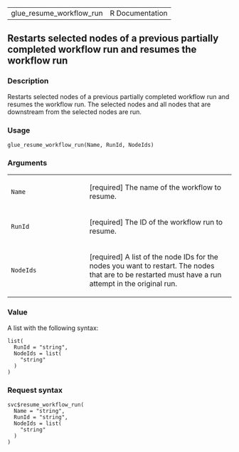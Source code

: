 <table style="width: 100%;">
<tbody>
<tr class="odd">
<td>glue_resume_workflow_run</td>
<td style="text-align: right;">R Documentation</td>
</tr>
</tbody>
</table>

## Restarts selected nodes of a previous partially completed workflow run and resumes the workflow run

### Description

Restarts selected nodes of a previous partially completed workflow run
and resumes the workflow run. The selected nodes and all nodes that are
downstream from the selected nodes are run.

### Usage

    glue_resume_workflow_run(Name, RunId, NodeIds)

### Arguments

<table>
<colgroup>
<col style="width: 35%" />
<col style="width: 65%" />
</colgroup>
<tbody>
<tr class="odd">
<td><code id="glue_resume_workflow_run_:_Name">Name</code></td>
<td><p>[required] The name of the workflow to resume.</p></td>
</tr>
<tr class="even">
<td><code id="glue_resume_workflow_run_:_RunId">RunId</code></td>
<td><p>[required] The ID of the workflow run to resume.</p></td>
</tr>
<tr class="odd">
<td><code id="glue_resume_workflow_run_:_NodeIds">NodeIds</code></td>
<td><p>[required] A list of the node IDs for the nodes you want to
restart. The nodes that are to be restarted must have a run attempt in
the original run.</p></td>
</tr>
</tbody>
</table>

### Value

A list with the following syntax:

    list(
      RunId = "string",
      NodeIds = list(
        "string"
      )
    )

### Request syntax

    svc$resume_workflow_run(
      Name = "string",
      RunId = "string",
      NodeIds = list(
        "string"
      )
    )
